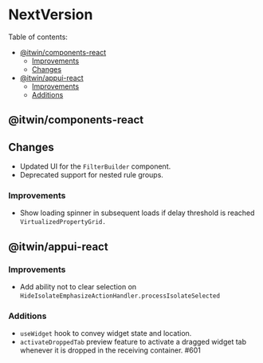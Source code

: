 # NextVersion <!-- omit from toc -->

Table of contents:

- [@itwin/components-react](#itwincomponents-react)
  - [Improvements](#improvements)
  - [Changes](#changes)
- [@itwin/appui-react](#itwinappui-react)
  - [Improvements](#improvements-1)
  - [Additions](#additions)

## @itwin/components-react

## Changes

- Updated UI for the `FilterBuilder` component.
- Deprecated support for nested rule groups.

### Improvements

- Show loading spinner in subsequent loads if delay threshold is reached `VirtualizedPropertyGrid.`

## @itwin/appui-react

### Improvements

- Add ability not to clear selection on `HideIsolateEmphasizeActionHandler.processIsolateSelected`

### Additions

- `useWidget` hook to convey widget state and location.
- `activateDroppedTab` preview feature to activate a dragged widget tab whenever it is dropped in the receiving container. #601
